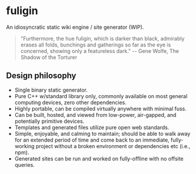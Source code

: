 fuligin
===
An idiosyncratic static wiki engine / site generator (WIP).

> "Furthermore, the hue fuligin, which is darker than black, admirably erases all folds, bunchings and gatherings so far as the eye is concerned, showing only a featureless dark." -- Gene Wolfe, The Shadow of the Torturer


Design philosophy
---

- Single binary static generator.
- Pure C++ w/standard library only, commonly available on most general computing devices, zero other dependencies.
- Highly portable, can be compiled virtually anywhere with minimal fuss.
- Can be built, hosted, and viewed from low-power, air-gapped, and potentially primitive devices.
- Templates and generated files utilize pure open web standards.
- Simple, enjoyable, and calming to maintain; should be able to walk away for an extended period of time and come back to an immediate, fully-working project without a broken environment or dependencies etc (i.e., npm).
- Generated sites can be run and worked on fully-offline with no offsite queries.
